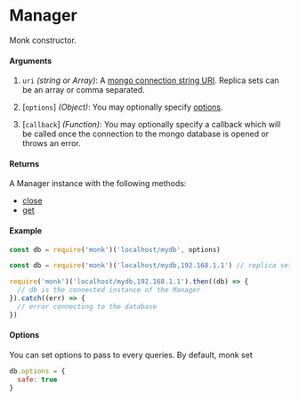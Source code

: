 # Manager

Monk constructor.

#### Arguments

1. `uri` *(string or Array)*: A [mongo connection string URI](https://docs.mongodb.com/manual/reference/connection-string/). Replica sets can be an array or comma separated.

2. [`options`] *(Object)*: You may optionally specify [options](http://mongodb.github.io/node-mongodb-native/2.1/reference/connecting/connection-settings/).

3. [`callback`] *(Function)*: You may optionally specify a callback which will be called once the connection to the mongo database is opened or throws an error.

#### Returns

A Manager instance with the following methods:
  * [close](/docs/manager/close.md)
  * [get](/docs/manager/get.md)

#### Example

```js
const db = require('monk')('localhost/mydb', options)
```

```js
const db = require('monk')('localhost/mydb,192.168.1.1') // replica set
```

```js
require('monk')('localhost/mydb,192.168.1.1').then((db) => {
  // db is the connected instance of the Manager
}).catch((err) => {
  // error connecting to the database
})
```

#### Options

You can set options to pass to every queries. By default, monk set
```js
db.options = {
  safe: true
}
```
